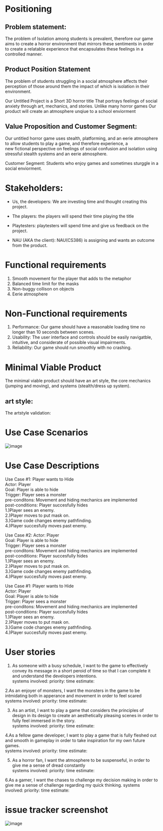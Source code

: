 # Positioning

## Problem statement:
<p>The problem of
Isolation among students is prevalent, therefore our game aims to create a horror environment that mirrors these sentiments in order to create a relatable experience that encapsulates these feelings in a controlled manner. </p>

## Product Position Statement

<p>
The problem of students struggling in a social atmosphere affects their perception of those around them the impact of which is isolation in their environment.
  
Our Untitled Project
is a Short 3D horror title
That
portrays feelings of social anxiety through art, mechanics, and stories.
Unlike
many horror games
Our product
will create an atmosphere unqiue to a school enviorment</p>

## Value Proposition and Customer Segment:

Our untitled horror game uses stealth, platforming, and an eerie atmosphere to allow students to play a game, and therefore experience, a <br>
new fictional perspective on feelings of social confusion and isolation using stressful stealth systems and an eerie atmosphere.

Customer Segment: Students who enjoy games and sometimes sturggle in a social enviorment.

# Stakeholders:

- Us, the developers: We are investing time and thought creating this project.<br>
* The players: the players will spend their time playing the title<br>
- Playtesters: playtesters will spend time and give us feedback on the project.<br>
* NAU (AKA the client): NAU(CS386) is assigning  and wants an outcome from the product.<br>

# Functional requirements

1. Smooth movement for the player that adds to the metaphor<br>
2. Balanced time limit for the masks<br>
3. Non-buggy collison on objects<br>
4. Eerie atmosphere

# Non-Functional requirements

1. Performance: Our game should have a reasonable loading time no longer than 10 seconds between scenes. <br>
2. Usability: The user interface and controls should be easily navigatble, intuitive, and considerate of possible visual impairments. <br>
3. Reliability: Our game should run smoothly with no crashing. <br>


# Minimal Viable Product

The minimal viable product should have an art style, the core mechanics (jumping and moving), and systems (stealth/dress up system). <br>

## art style:
The artstyle 
validation: 


# Use Case Scenarios

![image](https://github.com/user-attachments/assets/6e0904b8-aaa3-4a12-8ddb-4ba3dbe07033)

# Use Case Descriptions

Use Case #1: Player wants to Hide<br>
Actor: Player<br>
Goal: Player is able to hide<br>
Trigger: Player sees a monster<br>
pre-conditons: Movement and hiding mechanics are implemented<br>
post-conditions: Player succesfully hides<br>
1.)Player sees an enemy.<br>
2.)Player moves to put mask on.<br>
3.)Game code changes enemy pathfinding.<br>
4.)Player succesfully moves past enemy. <br>

Use Case #2:
Actor: Player<br>
Goal: Player is able to hide<br>
Trigger: Player sees a monster<br>
pre-conditons: Movement and hiding mechanics are implemented<br>
post-conditions: Player succesfully hides<br>
1.)Player sees an enemy.<br>
2.)Player moves to put mask on.<br>
3.)Game code changes enemy pathfinding.<br>
4.)Player succesfully moves past enemy. <br>

Use Case #1: Player wants to Hide<br>
Actor: Player<br>
Goal: Player is able to hide<br>
Trigger: Player sees a monster<br>
pre-conditons: Movement and hiding mechanics are implemented<br>
post-conditions: Player succesfully hides<br>
1.)Player sees an enemy.<br>
2.)Player moves to put mask on.<br>
3.)Game code changes enemy pathfinding.<br>
4.)Player succesfully moves past enemy. <br>


# User stories

1. As someone with a busy schedule, I want to the game to effectively convey its message in a short peroid of time so that I can complete it and understand the developers intentions.<br>
systems involved:
priority:
time estimate:

2.As an enjoyer of monsters, I want the monsters in the game to be intmidating both in apperance and movement in order to feel scared<br>
systems involved:
priority:
time estimate:

3. As an artist, I want to play a game that considers the principles of design in its design to create an aesthetically pleasing scenes in order to fully feel immersed in the story.<br>
systems involved:
priority:
time estimate:

4.As a fellow game developer, I want to play a game that is fully fleshed out and smooth in gameplay in order to take inspiration for my own future games.<br>
systems involved:
priority:
time estimate:

5. As a horror fan, I want the atmosphere to be suspenseful, in order to give me a sense of dread constantly <br>
systems involved:
priority:
time estimate:

6.As a gamer, I want the chases to challenge my decision making in order to give me a sense of challenge regarding my quick thinking.
systems involved:
priority:
time estimate:


# issue tracker screenshot
![image](https://github.com/user-attachments/assets/e5b59f00-84d3-466d-aff5-14e8825ab607)






